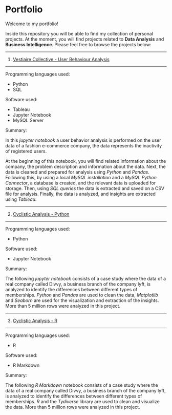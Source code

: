 # Portfolio
Welcome to my portfolio! 

Inside this repository you will be able to find my collection of personal projects. At the moment, you will find projects related to **Data Analysis** 
and **Business Intelligence**. Please feel free to browse the projects below:

---
1. [Vestiaire Collective - User Behaviour Analysis](https://github.com/Matagon/Portfolio/blob/main/Vestiaire_Collective/Analysis_Notebook/vestiare_collective_analysis.ipynb)
---

Programming languages used:
- Python
- SQL

Software used:
- Tableau
- Jupyter Notebook
- MySQL Server

Summary:

In this *jupyter notebook* a user behavior analysis is performed on the user data of a fashion e-commerce company, the data represents the inactivity of 
registered users.

At the beginning of this notebook, you will find related information about the company, the problem description and 
information about the data. Next, the data is cleaned and prepared for analysis using *Python* and *Pandas*. Following this, by using 
a local *MySQL installation* and a *MySQL Python Connector*, a database is created, and the relevant data is uploaded for storage. Then, 
using *SQL queries* the data is extracted and saved on a CSV file for analysis. Finally, the data is analyzed, and insights are extracted using *Tableau*.

---
2. [Cyclistic Analysis - Python](https://github.com/Matagon/Portfolio/blob/main/Cyclistic_Analysis/Cyclistic_Python/cyclistic_analysis_python.ipynb)
---

Programming languages used:
- Python

Software used:
- Jupyter Notebook

Summary:

The following *jupyter notebook* consists of a case study where the data of a real company called Divvy, a business branch of the company lyft, is analyzed to identify the differences between different types of memberships. *Python* and *Pandas* are used to clean the data, *Matplotlib* and *Seaborn* are used for the visualization and
extraction of the insights. More than 5 million rows were analyzed in this project.

---
3. [Cyclistic Analysis - R](https://www.kaggle.com/code/matagonzalez/cyclistic-analysis-in-r)
---

Programming languages used:
- R

Software used:
- R Markdown

Summary:

The following *R Markdown* notebook consists of a case study where the data of a real company called Divvy, a business branch of the company lyft, is analyzed to identify the differences between different types of memberships. *R* and the *Tydiverse* library are used to clean and visualize the data. More than 5 million rows were analyzed in this project.

